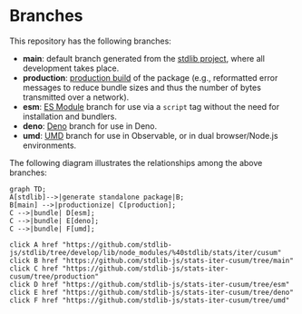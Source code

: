 <!--

@license Apache-2.0

Copyright (c) 2022 The Stdlib Authors.

Licensed under the Apache License, Version 2.0 (the "License");
you may not use this file except in compliance with the License.
You may obtain a copy of the License at

    http://www.apache.org/licenses/LICENSE-2.0

Unless required by applicable law or agreed to in writing, software
distributed under the License is distributed on an "AS IS" BASIS,
WITHOUT WARRANTIES OR CONDITIONS OF ANY KIND, either express or implied.
See the License for the specific language governing permissions and
limitations under the License.

-->

# Branches

This repository has the following branches:

-   **main**: default branch generated from the [stdlib project][stdlib-url], where all development takes place.
-   **production**: [production build][production-url] of the package (e.g., reformatted error messages to reduce bundle sizes and thus the number of bytes transmitted over a network).
-   **esm**: [ES Module][esm-url] branch for use via a `script` tag without the need for installation and bundlers.
-   **deno**: [Deno][deno-url] branch for use in Deno.
-   **umd**: [UMD][umd-url] branch for use in Observable, or in dual browser/Node.js environments.

The following diagram illustrates the relationships among the above branches:

```mermaid
graph TD;
A[stdlib]-->|generate standalone package|B;
B[main] -->|productionize| C[production];
C -->|bundle| D[esm];
C -->|bundle| E[deno];
C -->|bundle| F[umd];

click A href "https://github.com/stdlib-js/stdlib/tree/develop/lib/node_modules/%40stdlib/stats/iter/cusum"
click B href "https://github.com/stdlib-js/stats-iter-cusum/tree/main"
click C href "https://github.com/stdlib-js/stats-iter-cusum/tree/production"
click D href "https://github.com/stdlib-js/stats-iter-cusum/tree/esm"
click E href "https://github.com/stdlib-js/stats-iter-cusum/tree/deno"
click F href "https://github.com/stdlib-js/stats-iter-cusum/tree/umd"
```

[stdlib-url]: https://github.com/stdlib-js/stdlib/tree/develop/lib/node_modules/%40stdlib/stats/iter/cusum
[production-url]: https://github.com/stdlib-js/stats-iter-cusum/tree/production
[deno-url]: https://github.com/stdlib-js/stats-iter-cusum/tree/deno
[umd-url]: https://github.com/stdlib-js/stats-iter-cusum/tree/umd
[esm-url]: https://github.com/stdlib-js/stats-iter-cusum/tree/esm